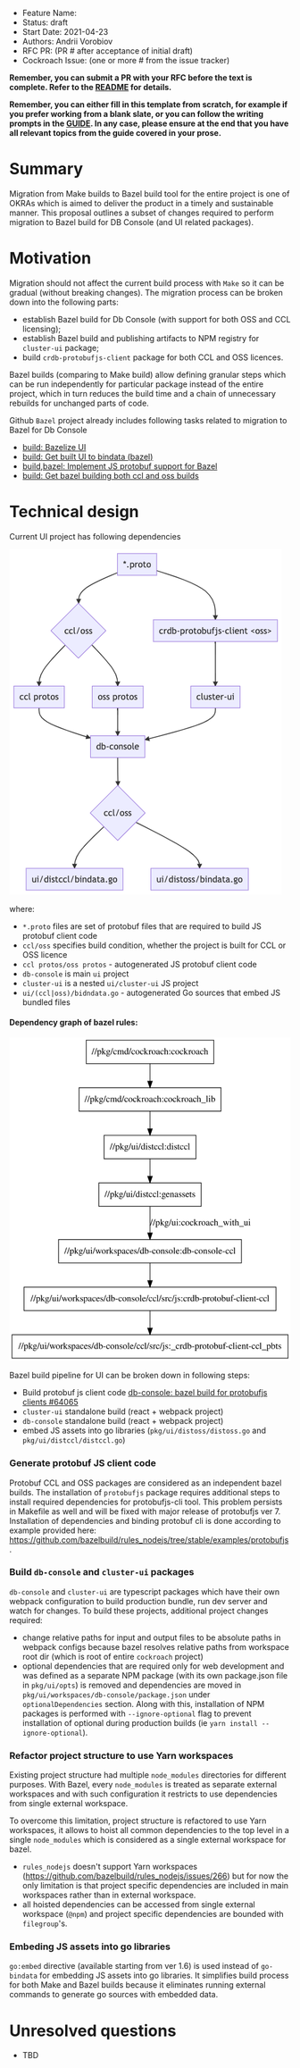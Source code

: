 - Feature Name:
- Status: draft
- Start Date: 2021-04-23
- Authors: Andrii Vorobiov
- RFC PR: (PR # after acceptance of initial draft)
- Cockroach Issue: (one or more # from the issue tracker)

**Remember, you can submit a PR with your RFC before the text is
complete. Refer to the [README](README.md#rfc-process) for details.**

**Remember, you can either fill in this template from scratch, for
example if you prefer working from a blank slate, or you can follow
the writing prompts in the [GUIDE](GUIDE.md). In any case, please ensure
at the end that you have all relevant topics from the guide covered in
your prose.**

# Summary

Migration from Make builds to Bazel build tool for the entire project is one of OKRAs which is aimed to
deliver the product in a timely and sustainable manner. This proposal outlines a subset of changes required to perform 
migration to Bazel build for DB Console (and UI related packages).

# Motivation

Migration should not affect the current build process with `Make` so it can be gradual (without
breaking changes).
The migration process can be broken down into the following parts:
- establish Bazel build for Db Console (with support for both OSS and CCL licensing);
- establish Bazel build and publishing artifacts to NPM registry for `cluster-ui` package;
- build `crdb-protobufjs-client` package for both CCL and OSS licences.

Bazel builds (comparing to Make build) allow defining granular steps which can be run independently for particular
package instead of the entire project, which in turn reduces the build time and a chain of unnecessary rebuilds for
unchanged parts of code.

Github `Bazel` project already includes following tasks related to migration to Bazel for Db Console   
- [build: Bazelize UI](https://github.com/cockroachdb/cockroach/issues/56068)
- [build: Get built UI to bindata (bazel)](https://github.com/cockroachdb/cockroach/issues/56069)
- [build,bazel: Implement JS protobuf support for Bazel](https://github.com/cockroachdb/cockroach/issues/59329)
- [build: Get bazel building both ccl and oss builds](https://github.com/cockroachdb/cockroach/issues/56071)

# Technical design

Current UI project has following dependencies

![DbConsole project dependencies](images/db-console-bazel-build.png?raw=true)

where:
- `*.proto` files are set of protobuf files that are required to build JS protobuf client code
- `ccl/oss` specifies build condition, whether the project is built for CCL or OSS licence
- `ccl protos/oss protos` - autogenerated JS protobuf client code
- `db-console` is main `ui` project
- `cluster-ui` is a nested `ui/cluster-ui` JS project
- `ui/(ccl|oss)/bidndata.go` - autogenerated Go sources that embed JS bundled files

#### Dependency graph of bazel rules:

![Bazel rules dependencies](images/db-console-bazel-build-dependency-graph.svg)

Bazel build pipeline for UI can be broken down in following steps:
- Build protobuf js client code [db-console: bazel build for protobufjs clients #64065](https://github.com/cockroachdb/cockroach/pull/64065)
- `cluster-ui` standalone build (react + webpack project) 
- `db-console` standalone build (react + webpack project)
- embed JS assets into go libraries (`pkg/ui/distoss/distoss.go` and `pkg/ui/distccl/distccl.go`)

### Generate protobuf JS client code
Protobuf CCL and OSS packages are considered as an independent bazel builds. The installation of `protobufjs` package
requires additional steps to install required dependencies for protobufjs-cli tool. This problem persists in Makefile
as well and will be fixed with major release of protobufjs ver 7. Installation of dependencies and binding protobuf cli
is done according to example provided here: https://github.com/bazelbuild/rules_nodejs/tree/stable/examples/protobufjs.

### Build `db-console` and `cluster-ui` packages
`db-console` and `cluster-ui` are typescript packages which have their own webpack configuration to build production
bundle, run dev server and watch for changes.
To build these projects, additional project changes required:
- change relative paths for input and output files to be absolute paths in webpack configs because bazel resolves
  relative paths from workspace root dir (which is root of entire `cockroach` project)
- optional dependencies that are required only for web development and was defined as a separate NPM package (with its
own package.json file in `pkg/ui/opts`) is removed and dependencies are moved in `pkg/ui/workspaces/db-console/package.json`
under `optionalDependencies` section. Along with this, installation of NPM packages is performed with `--ignore-optional`
flag to prevent installation of optional during production builds (ie `yarn install --ignore-optional`).

### Refactor project structure to use Yarn workspaces
Existing project structure had multiple `node_modules` directories for different purposes. With Bazel, every 
`node_modules` is treated as separate external workspaces and with such configuration it restricts to use dependencies 
from single external workspace.

To overcome this limitation, project structure is refactored to use Yarn workspaces, it allows to hoist all common
dependencies to the top level in a single `node_modules` which is considered as a single external workspace for bazel.
- `rules_nodejs` doesn't support Yarn workspaces (https://github.com/bazelbuild/rules_nodejs/issues/266) but for now the
only limitation is that project specific dependencies are included in main workspaces rather than in external workspace.
- all hoisted dependencies can be accessed from single external workspace (`@npm`) and project specific dependencies are
bounded with `filegroup`'s.

### Embeding JS assets into go libraries
`go:embed` directive (available starting from ver 1.6) is used instead of `go-bindata` for embedding JS assets into 
go libraries. It simplifies build process for both Make and Bazel builds because it eliminates running external
commands to generate go sources with embedded data.

# Unresolved questions
- TBD
